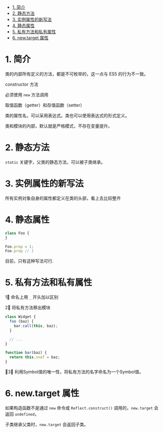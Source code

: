 <!-- TOC -->

- [1. 简介](#1-简介)
- [2. 静态方法](#2-静态方法)
- [3. 实例属性的新写法](#3-实例属性的新写法)
- [4. 静态属性](#4-静态属性)
- [5. 私有方法和私有属性](#5-私有方法和私有属性)
- [6. new.target 属性](#6-newtarget-属性)

<!-- /TOC -->

# 1. 简介

类的内部所有定义的方法，都是不可枚举的，这一点与 ES5 的行为不一致。

constructor 方法

必须使用 `new` 方法调用

取值函数（getter）和存值函数（setter）

类的属性名，可以采用表达式。类也可以使用表达式的形式定义。

类和模块的内部，默认就是严格模式，不存在变量提升。

# 2. 静态方法

`static` 关键字，父类的静态方法，可以被子类继承。

# 3. 实例属性的新写法

所有实例对象自身的属性都定义在类的头部，看上去比较整齐

# 4. 静态属性

```js
class Foo {
}

Foo.prop = 1;
Foo.prop // 1
```
目前，只有这种写法可行.

# 5. 私有方法和私有属性

1⃣️ 命名上用 `_` 开头加以区别

2⃣️ 将私有方法移出模块
```js
class Widget {
  foo (baz) {
    bar.call(this, baz);
  }

  // ...
}

function bar(baz) {
  return this.snaf = baz;
}
```
3⃣️ 利用Symbol值的唯一性，将私有方法的名字命名为一个Symbol值。

# 6. new.target 属性

如果构造函数不是通过 `new` 命令或 `Reflect.construct()` 调用的，`new.target` 会返回 `undefined`，

子类继承父类时，`new.target` 会返回子类。
